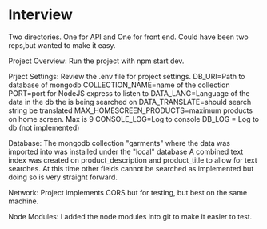 # Interview

Two directories. One for API and One for front end. Could have been two reps,but wanted to make it easy.

Project Overview:
Run the project with npm start dev. 

Prject Settings:
Review the .env file for project settings.
DB_URI=Path to database of mongodb
COLLECTION_NAME=name of the collection
PORT=port for NodeJS express to listen to
DATA_LANG=Language of the data in the db the is being searched on
DATA_TRANSLATE=should search string be translated
MAX_HOMESCREEN_PRODUCTS=maximum products on home screen. Max is 9
CONSOLE_LOG=Log to console
DB_LOG = Log to db (not implemented)

Database:
The mongodb collection "garments" where the data was imported into was installed under the "local" database
A combined text index was created on product_description and product_title to allow for text searches. 
At this time other fields cannot be searched as implemented but doing so is very straight forward.

Network:
Project implements CORS but for testing, but best on the same machine.

Node Modules:
I added the node modules into git to make it easier to test.


